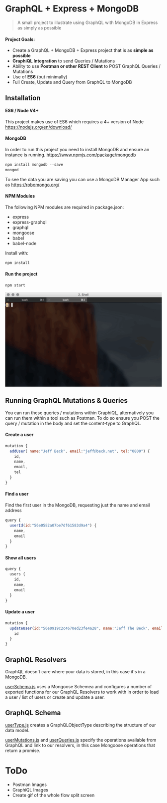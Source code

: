 # GraphQL + Express + MongoDB

> A small project to illustrate using GraphQL with MongoDB in Express as simply as possible

#### Project Goals:
* Create a GraphQL + MongoDB + Express project that is as __simple as possible__
* __GraphiQL Integration__ to send Queries / Mutations
* Ability to use __Postman or other REST Client__ to POST GraphQL Queries / Mutations
* Use of __ES6__ (but minimally)
* Full Create, Update and Query from GraphQL to MongoDB

## Installation

#### ES6 / Node V4+
This project makes use of ES6 which requires a 4+ version of Node https://nodejs.org/en/download/

#### MongoDB
In order to run this project you need to install MongoDB and ensure an instance is running.
https://www.npmjs.com/package/mongodb

```js
npm install mongodb --save
mongod
```

To see the data you are saving you can use a MongoDB Manager App such as https://robomongo.org/

#### NPM Modules
The following NPM modules are required in package.json:

* express
* express-graphql
* graphql
* mongoose
* babel
* babel-node

Install with:

```js
npm install
```

#### Run the project
```js
npm start
```

![CLI Commands](/ReadMe/runtheapp.gif)

## Running GraphQL Mutations & Queries
You can run these queries / mutations within GraphiQL, alternatively you can run them within a tool such as Postman. To do so ensure you POST the query / mutation in the body and set the content-type to GraphQL.

#### Create a user
```js
mutation {
  addUser( name:"Jeff Beck", email:"jeff@beck.net", tel:"0800") {
    id,
    name,
    email,
    tel
  }
}
```

#### Find a user
Find the first user in the MongoDB, requesting just the name and email address
```js
query {
  userId(id:"56e0582a07be7df61583d9a4") {
    name,
    email
  }
}
```
#### Show all users
```js
query {
  users {
    id,
    name,
    email
  }
}
```




#### Update a user
```js
mutation {
  updateUser(id:"56e0919c2c4670ed23fe4a28", name:"Jeff The Beck", email:"jeff@beck.net", tel:"0800 234 231") {
    id
  }
}
```

## GraphQL Resolvers
GraphQL doesn't care where your data is stored, in this case it's in a MongoDB.

[userSchema.js](models/user/userSchema.js) uses a Mongoose Schemea and configures a number of exported functions for our GraphQL Resolvers to work with in order to load a user / list of users or create and update a user.

## GraphQL Schema
[userType.js](models/user/userType.js) creates a GraphQLObjectType describing the structure of our data model.

[userMutations.js](models/user/userMutations.js) and [userQueries.js](models/user/userQueries.js) specify the operations available from GraphQL and link to our resolvers, in this case Mongoose operations that return a promise.

# ToDo
* Postman Images
* GraphiQL Images
* Create gif of the whole flow split screen
